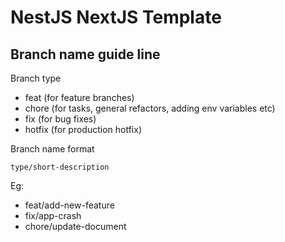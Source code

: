 # NestJS NextJS Template

## Branch name guide line

Branch type

- feat (for feature branches)
- chore (for tasks, general refactors, adding env variables etc)
- fix (for bug fixes)
- hotfix (for production hotfix)

Branch name format

```
type/short-description
```

Eg:

- feat/add-new-feature
- fix/app-crash
- chore/update-document

